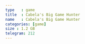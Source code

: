 ```yaml
---
type   : game
title  : Cabela's Big Game Hunter
name   : Cabela's Big Game Hunter
categories: [game]
size : 1.2 GB
telegram: 212
---
```



